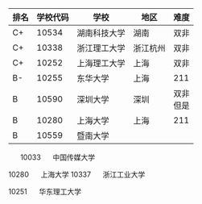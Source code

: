 
| 排名  | 学校代码  | 学校     | 地区   | 难度       |
| --- | ----- | ------ | ---- | -------- |
| C+  | 10534 | 湖南科技大学 | 湖南   | 双非       |
| C+  | 10338 | 浙江理工大学 | 浙江杭州 | 双非       |
| C+  | 10252 | 上海理工大学 | 上海   | 双非       |
| B-  | 10255 | 东华大学   | 上海   | 211      |
| B   | 10590 | 深圳大学   | 深圳   | 双非<br>但是 |
| B   | 10280 | 上海大学   | 上海   | 211      |
| B   | 10559 | 暨南大学   |      |          |
     
10033      中国传媒大学

10280      上海大学
10337      浙江工业大学


10251      华东理工大学